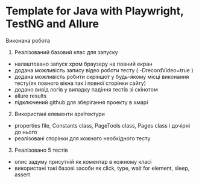 # Template for Java with Playwright, TestNG and Allure

Виконана робота

1) Реалізований базовий клас для запуску
 - налаштовано запуск хром браузеру на повний екран
 - додана можливість запису відео роботи тесту ( -DrecordVideo=true )
 - додана можливість робити скріншот у будь-якому місці виконання тесту(як повного вікна так і повної сторінки сайту)
 - додано вивід логів у випадку падіння тестів зі скінотом
 - allure results
 - підключений github для зберігання проекту в хмарі

2) Використані елементи архітектури
 - properties file, Constants class, PageTools class, Pages class і дочірні до нього
 - реалізовані сторінки для кожного необхідного тесту

3) Реалізовано 5 тестів
 - опис задуму присутній як коментар в кожному класі
 - використані такі базові засоби як click, type, wait for element, sleep, assert